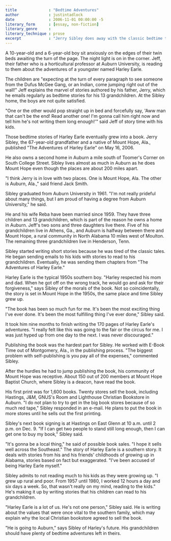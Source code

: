 ```yaml
---
title              : "Bedtime Adventures"
author             : justintadlock
date               : 2006-11-01 00:00:00 -5
literary_form      : [essay, non-fiction]
literary_genre     :
literary_technique : prose
excerpt            : "Jerry Sibley does away with the classic bedtime tales and offers new adventures of a youngster named Harley Earle."
---
```


A 10-year-old and a 6-year-old boy sit anxiously on the edges of their twin beds awaiting the turn of the page.  The night light is on in the corner.  Jeff, their father who is a horticultural professor at Auburn University, is reading to them about the adventures of a youngster named Harley Earle.

The children are "expecting at the turn of every paragraph to see someone from the Dufus McGee Gang, or an Indian, come jumping right out of the wall!" Jeff explains the marvel of stories authored by his father, Jerry, which he emails regularly as bedtime stories for his 13 grandchildren.  At the Sibley home, the boys are not quite satisfied.

"One or the other would pop straight up in bed and forcefully say, 'Aww man that can't be the end!  Read another one!  I'm gonna call him right now and tell him he's not writing them long enough!'" said Jeff of story time with his kids.

Those bedtime stories of Harley Earle eventually grew into a book.  Jerry Sibley, the 67-year-old grandfather and a native of Mount Hope, Ala., published "The Adventures of Harley Earle" on May 16, 2006.

He also owns a second home in Auburn a mile south of Toomer's Corner on South College Street.  Sibley lives almost as much in Auburn as he does Mount Hope even though the places are about 200 miles apart.

"I think Jerry is in love with two places.  One is Mount Hope, Ala.  The other is Auburn, Ala.," said friend Jack Smith.

Sibley graduated from Auburn University in 1961.  "I'm not really prideful about many things, but I am proud of having a degree from Auburn University," he said.

He and his wife Reba have been married since 1959.  They have three children and 13 grandchildren, which is part of the reason he owns a home in Auburn.  Jeff's two sons and three daughters live there.  Five of his grandchildren live in Athens, Ga., and Auburn is halfway between there and Mount Hope, a rural community in North Alabama 10 miles west of Moulton.  The remaining three grandchildren live in Henderson, Tenn.

Sibley started writing short stories because he was tired of the classic tales.  He began sending emails to his kids with stories to read to his grandchildren.  Eventually, he was sending them chapters from "The Adventures of Harley Earle."

Harley Earle is the typical 1950s southern boy.  "Harley respected his mom and dad.  When he got off on the wrong track, he would go and ask for their forgiveness," says Sibley of the morals of the book.  Not so coincidentally, the story is set in Mount Hope in the 1950s, the same place and time Sibley grew up.

"The book has been so much fun for me.  It's been the most exciting thing I've ever done.  It's been the most fulfilling thing I've ever done," Sibley said.

It took him nine months to finish writing the 170 pages of Harley Earle's adventures.  "I really felt like this was going to the fair or the circus for me.  I was just hyped up from one day to the next.  I was never discouraged."

Publishing the book was the hardest part for Sibley.  He worked with E-Book Time out of Montgomery, Ala., in the publishing process.  "The biggest problem with self-publishing is you pay all of the expenses," commented Sibley.

After the hurdles he had to jump publishing the book, his community of Mount Hope was receptive.  About 150 out of 200 members at Mount Hope Baptist Church, where Sibley is a deacon, have read the book.

His first print was for 1,600 books.  Twenty stores sell the book, including Hastings, J&M, GNUS's Room and Lighthouse Christian Bookstore in Auburn.  "I do not plan to try to get in the big book stores because of so much red tape," Sibley responded in an e-mail.  He plans to put the book in more stores until he sells out the first printing.

Sibley's next book signing is at Hastings on East Glenn at 10 a.m. until 2 p.m. on Dec. 9.  "If I can get two people to stand still long enough, then I can get one to buy my book," Sibley said.

"It's gonna be a local thing," he said of possible book sales.  "I hope it sells well across the Southeast."  The story of Harley Earle is a southern story.  It deals with stories from his and his friends' childhoods of growing up in Alabama, stories based on fact but exaggerated.  "I've been accused of being Harley Earle myself."

Sibley admits to not reading much to his kids as they were growing up.  "I grew up rural and poor.  From 1957 until 1980, I worked 12 hours a day and six days a week.  So, that wasn't really on my mind, reading to the kids."  He's making it up by writing stories that his children can read to his grandchildren.

"Harley Earle is a lot of us.  He's not one person," Sibley said.  He is writing about the values that were once vital to the southern family, which may explain why the local Christian bookstore agreed to sell the book.

"He is going to Auburn," says Sibley of Harley's future.  His grandchildren should have plenty of bedtime adventures left in theirs.
